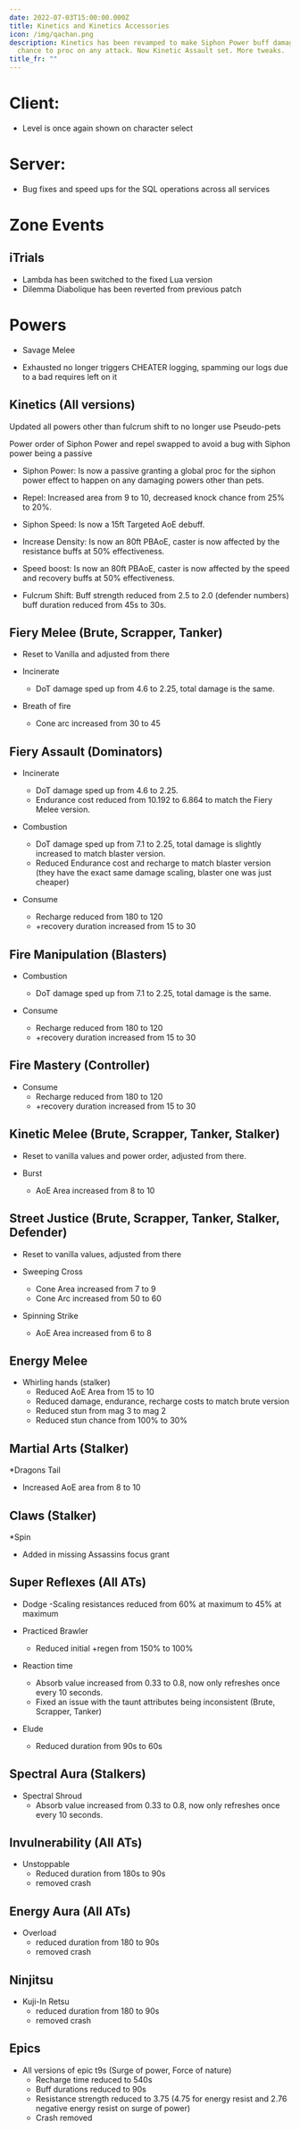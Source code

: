 ```yaml
---
date: 2022-07-03T15:00:00.000Z
title: Kinetics and Kinetics Accessories
icon: /img/qachan.png
description: Kinetics has been revamped to make Siphon Power buff damage with a
  chance to proc on any attack. Now Kinetic Assault set. More tweaks.
title_fr: ""
---
```

# Client:
* Level is once again shown on character select

# Server:
* Bug fixes and speed ups for the SQL operations across all services

# Zone Events
## iTrials
* Lambda has been switched to the fixed Lua version
* Dilemma Diabolique has been reverted from previous patch

# Powers
* Savage Melee
- Exhausted no longer triggers CHEATER logging, spamming our logs due to a bad requires left on it
## Kinetics (All versions)

Updated all powers other than fulcrum shift to no longer use Pseudo-pets

Power order of Siphon Power and repel swapped to avoid a bug with Siphon power being a passive


* Siphon Power: Is now a passive granting a global proc for the siphon power effect to happen on any damaging powers other than pets.

* Repel: Increased area from 9 to 10, decreased knock chance from 25% to 20%.

* Siphon Speed: Is now a 15ft Targeted AoE debuff.

* Increase Density: Is now an 80ft PBAoE, caster is now affected by the resistance buffs at 50% effectiveness.

* Speed boost: Is now an 80ft PBAoE, caster is now affected by the speed and recovery buffs at 50% effectiveness.

* Fulcrum Shift: Buff strength reduced from 2.5 to 2.0 (defender numbers) buff duration reduced from 45s to 30s.



## Fiery Melee (Brute, Scrapper, Tanker)

* Reset to Vanilla and adjusted from there

* Incinerate
    - DoT damage sped up from 4.6 to 2.25, total damage is the same.

* Breath of fire
    - Cone arc increased from 30 to 45


## Fiery Assault (Dominators)

* Incinerate
    - DoT damage sped up from 4.6 to 2.25.
    - Endurance cost reduced from 10.192 to 6.864 to match the Fiery Melee version.

* Combustion
    - DoT damage sped up from 7.1 to 2.25, total damage is slightly increased to match blaster version.
    - Reduced Endurance cost and recharge to match blaster version (they have the exact same damage scaling, blaster one was just cheaper)

* Consume
    - Recharge reduced from 180 to 120
    - +recovery duration increased from 15 to 30


## Fire Manipulation (Blasters)

* Combustion
    - DoT damage sped up from 7.1 to 2.25, total damage is the same.

* Consume
    - Recharge reduced from 180 to 120
    - +recovery duration increased from 15 to 30


## Fire Mastery (Controller)

* Consume
    - Recharge reduced from 180 to 120
    - +recovery duration increased from 15 to 30


## Kinetic Melee (Brute, Scrapper, Tanker, Stalker)

* Reset to vanilla values and power order, adjusted from there.

* Burst
  - AoE Area increased from 8 to 10



## Street Justice (Brute, Scrapper, Tanker, Stalker, Defender)

* Reset to vanilla values, adjusted from there

* Sweeping Cross
  - Cone Area increased from 7 to 9
  - Cone Arc increased from 50 to 60

* Spinning Strike
  - AoE Area increased from 6 to 8


## Energy Melee

* Whirling hands (stalker)
  - Reduced AoE Area from 15 to 10
  - Reduced damage, endurance, recharge costs to match brute version
  - Reduced stun from mag 3 to mag 2
  - Reduced stun chance from 100% to 30%


## Martial Arts (Stalker)

*Dragons Tail  
  - Increased AoE area from 8 to 10


## Claws (Stalker)
  
*Spin  
  - Added in missing Assassins focus grant


## Super Reflexes (All ATs)

* Dodge
    -Scaling resistances reduced from 60% at maximum to 45% at maximum

* Practiced Brawler
    - Reduced initial +regen from 150% to 100%

* Reaction time
    - Absorb value increased from 0.33 to 0.8, now only refreshes once every 10 seconds.
    - Fixed an issue with the taunt attributes being inconsistent (Brute, Scrapper, Tanker)

* Elude
    - Reduced duration from 90s to 60s


## Spectral Aura (Stalkers)

* Spectral Shroud
    - Absorb value increased from 0.33 to 0.8, now only refreshes once every 10 seconds.


## Invulnerability (All ATs)

* Unstoppable
    - Reduced duration from 180s to 90s
    - removed crash


## Energy Aura (All ATs)

* Overload 
    - reduced duration from 180 to 90s 
    - removed crash


## Ninjitsu

* Kuji-In Retsu
    - reduced duration from 180 to 90s 
    - removed crash


## Epics

* All versions of epic t9s (Surge of power, Force of nature)
  - Recharge time reduced to 540s
  - Buff durations reduced to 90s
  - Resistance strength reduced to 3.75 (4.75 for energy resist and 2.76 negative energy resist on surge of power)
  - Crash removed
